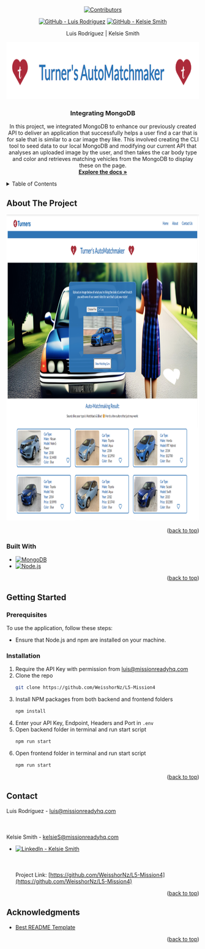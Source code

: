 <a name="readme-top"></a>
<!-- PROJECT LOGO -->
<br />
<div align="center">
  


<!-- PROJECT SHIELDS -->

[![Contributors][contributors-shield]][contributors-url]   

[![GitHub - Luis Rodríguez][Github.logo]][luis-github-url]     [![GitHub - Kelsie Smith][Github.logo]][kelsie-github-url] 

 Luis Rodríguez   |    Kelsie Smith


  <a href="https://github.com/WeisshorNz/L5-Mission4">
  <img src="./frontend/src/images/carAppBanner.png" alt="Banner" width="800" height="150">
  </a>
<h3 align="center">Integrating MongoDB</h3>

  <p align="center">
   In this project, we integrated MongoDB to enhance our previously created API to deliver an application that successfully helps a user find a car that is for sale that is similar to a car image they like. This involved creating the CLI tool to seed data to our local MongoDB and modifying our current API that analyses an uploaded image by the user, and then takes the car body type and color and retrieves matching vehicles from the MongoDB to display these on the page. 
    <br />
    <a href="https://github.com/WeisshorNz/L5-Mission4"><strong>Explore the docs »</strong></a>

  </p>
</div>

<!-- TABLE OF CONTENTS -->
<details>
  <summary>Table of Contents</summary>
  <ol>
    <li>
      <a href="#about-the-project">About The Project</a>
      <ul>
        <li><a href="#built-with">Built With</a></li>
      </ul>
    </li>
    <li>
      <a href="#getting-started">Getting Started</a>
      <ul>
        <li><a href="#prerequisites">Prerequisites</a></li>
        <li><a href="#installation">Installation</a></li>
      </ul>
    </li>
    <li><a href="#contact">Contact</a></li>
    <li><a href="#acknowledgments">Acknowledgments</a></li>
  </ol>
</details>

<!-- ABOUT THE PROJECT -->

## About The Project

<img src="./frontend/src/images/pageImg.png" alt="Logo" width="10000" height="800">

<p align="right">(<a href="#readme-top">back to top</a>)</p>

### Built With

- [![MongoDB][MongoDB.logo]][MongoDB-url]
- [![Node.js][Node.js.logo]][Nodejs-url]

<p align="right">(<a href="#readme-top">back to top</a>)</p>

<!-- GETTING STARTED -->

## Getting Started

### Prerequisites

To use the application, follow these steps:

- Ensure that Node.js and npm are installed on your machine.

### Installation

1. Require the API Key with permission from luis@missionreadyhq.com
2. Clone the repo
   ```sh
   git clone https://github.com/WeisshorNz/L5-Mission4
   ```
3. Install NPM packages from both backend and frontend folders
   ```sh
   npm install
   ```
4. Enter your API Key, Endpoint, Headers and Port in `.env`
5. Open backend folder in terminal and run start script
   ```sh
   npm run start
   ```
6. Open frontend folder in terminal and run start script
   ```sh
   npm run start
   ```

<p align="right">(<a href="#readme-top">back to top</a>)</p>

<!-- CONTACT -->

## Contact

Luis Rodríguez - luis@missionreadyhq.com
<br></br><br></br>
Kelsie Smith - kelsieS@missionreadyhq.com

- [![LinkedIn - Kelsie Smith][linkedin-shield]][kelsie-linkedin-url]
  <br></br>
  <br></br>
  Project Link: [https://github.com/WeisshorNz/L5-Mission4](https://github.com/WeisshorNz/L5-Mission4)

<p align="right">(<a href="#readme-top">back to top</a>)</p>

<!-- ACKNOWLEDGMENTS -->

## Acknowledgments

- [Best README Template](https://github.com/othneildrew/Best-README-Template/tree/master)

<p align="right">(<a href="#readme-top">back to top</a>)</p>

<!-- MARKDOWN LINKS & IMAGES -->

[contributors-shield]: https://img.shields.io/github/contributors/WeisshorNz/L5-Mission2.svg?style=for-the-badge
[contributors-url]: https://github.com/WeisshorNz/L5-Mission2/graphs/contributors
[linkedin-shield]: https://img.shields.io/badge/-LinkedIn-black.svg?style=for-the-badge&logo=linkedin&colorB=555
[Github.logo]: https://img.shields.io/badge/GitHub-100000?style=for-the-badge&logo=github&logoColor=white
[luis-github-url]: https://github.com/WeisshorNz
[kelsie-github-url]: https://github.com/KelsieSmitty
[kelsie-linkedin-url]: https://www.linkedin.com/in/kelsieSmitty/
[product-screenshot]: images/screenshot.png
[React.js]: https://img.shields.io/badge/React-20232A?style=for-the-badge&logo=react&logoColor=61DAFB
[React-url]: https://reactjs.org/
[Nodejs-url]: https://nodejs.org/en
[Node.js.logo]: https://img.shields.io/badge/Node.js-43853D?style=for-the-badge&logo=node.js&logoColor=white
[Azure-url]: https://azure.microsoft.com/en-us
[Azure.logo]: https://img.shields.io/badge/Azure-0078D4?style=for-the-badge&logo=microsoftazure&logoColor=white
[MongoDB-url]: https://www.mongodb.com/
[MongoDB.logo]: https://img.shields.io/badge/MongoDB-4EA94B?style=for-the-badge&logo=mongodb&logoColor=white

